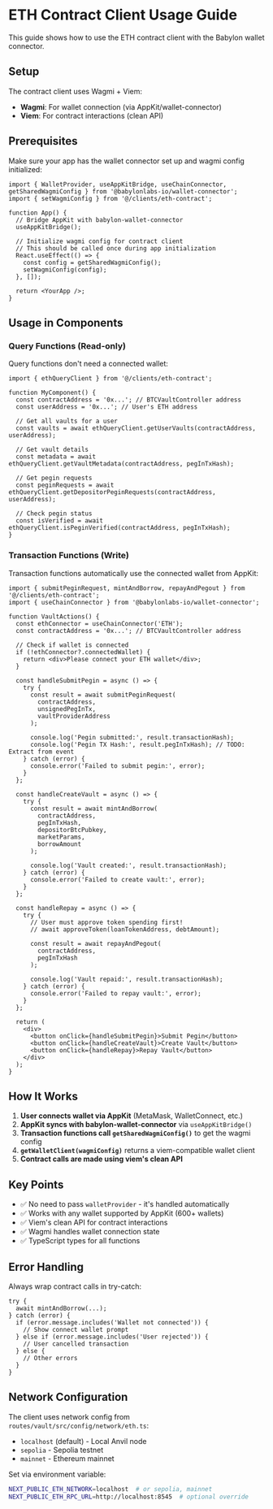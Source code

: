 # ETH Contract Client Usage Guide

This guide shows how to use the ETH contract client with the Babylon wallet connector.

## Setup

The contract client uses Wagmi + Viem:
- **Wagmi**: For wallet connection (via AppKit/wallet-connector)
- **Viem**: For contract interactions (clean API)

## Prerequisites

Make sure your app has the wallet connector set up and wagmi config initialized:

```tsx
import { WalletProvider, useAppKitBridge, useChainConnector, getSharedWagmiConfig } from '@babylonlabs-io/wallet-connector';
import { setWagmiConfig } from '@/clients/eth-contract';

function App() {
  // Bridge AppKit with babylon-wallet-connector
  useAppKitBridge();

  // Initialize wagmi config for contract client
  // This should be called once during app initialization
  React.useEffect(() => {
    const config = getSharedWagmiConfig();
    setWagmiConfig(config);
  }, []);

  return <YourApp />;
}
```

## Usage in Components

### Query Functions (Read-only)

Query functions don't need a connected wallet:

```tsx
import { ethQueryClient } from '@/clients/eth-contract';

function MyComponent() {
  const contractAddress = '0x...'; // BTCVaultController address
  const userAddress = '0x...'; // User's ETH address

  // Get all vaults for a user
  const vaults = await ethQueryClient.getUserVaults(contractAddress, userAddress);

  // Get vault details
  const metadata = await ethQueryClient.getVaultMetadata(contractAddress, pegInTxHash);

  // Get pegin requests
  const peginRequests = await ethQueryClient.getDepositorPeginRequests(contractAddress, userAddress);

  // Check pegin status
  const isVerified = await ethQueryClient.isPeginVerified(contractAddress, pegInTxHash);
}
```

### Transaction Functions (Write)

Transaction functions automatically use the connected wallet from AppKit:

```tsx
import { submitPeginRequest, mintAndBorrow, repayAndPegout } from '@/clients/eth-contract';
import { useChainConnector } from '@babylonlabs-io/wallet-connector';

function VaultActions() {
  const ethConnector = useChainConnector('ETH');
  const contractAddress = '0x...'; // BTCVaultController address

  // Check if wallet is connected
  if (!ethConnector?.connectedWallet) {
    return <div>Please connect your ETH wallet</div>;
  }

  const handleSubmitPegin = async () => {
    try {
      const result = await submitPeginRequest(
        contractAddress,
        unsignedPegInTx,
        vaultProviderAddress
      );

      console.log('Pegin submitted:', result.transactionHash);
      console.log('Pegin TX Hash:', result.pegInTxHash); // TODO: Extract from event
    } catch (error) {
      console.error('Failed to submit pegin:', error);
    }
  };

  const handleCreateVault = async () => {
    try {
      const result = await mintAndBorrow(
        contractAddress,
        pegInTxHash,
        depositorBtcPubkey,
        marketParams,
        borrowAmount
      );

      console.log('Vault created:', result.transactionHash);
    } catch (error) {
      console.error('Failed to create vault:', error);
    }
  };

  const handleRepay = async () => {
    try {
      // User must approve token spending first!
      // await approveToken(loanTokenAddress, debtAmount);

      const result = await repayAndPegout(
        contractAddress,
        pegInTxHash
      );

      console.log('Vault repaid:', result.transactionHash);
    } catch (error) {
      console.error('Failed to repay vault:', error);
    }
  };

  return (
    <div>
      <button onClick={handleSubmitPegin}>Submit Pegin</button>
      <button onClick={handleCreateVault}>Create Vault</button>
      <button onClick={handleRepay}>Repay Vault</button>
    </div>
  );
}
```

## How It Works

1. **User connects wallet via AppKit** (MetaMask, WalletConnect, etc.)
2. **AppKit syncs with babylon-wallet-connector** via `useAppKitBridge()`
3. **Transaction functions call `getSharedWagmiConfig()`** to get the wagmi config
4. **`getWalletClient(wagmiConfig)`** returns a viem-compatible wallet client
5. **Contract calls are made using viem's clean API**

## Key Points

- ✅ No need to pass `walletProvider` - it's handled automatically
- ✅ Works with any wallet supported by AppKit (600+ wallets)
- ✅ Viem's clean API for contract interactions
- ✅ Wagmi handles wallet connection state
- ✅ TypeScript types for all functions

## Error Handling

Always wrap contract calls in try-catch:

```tsx
try {
  await mintAndBorrow(...);
} catch (error) {
  if (error.message.includes('Wallet not connected')) {
    // Show connect wallet prompt
  } else if (error.message.includes('User rejected')) {
    // User cancelled transaction
  } else {
    // Other errors
  }
}
```

## Network Configuration

The client uses network config from `routes/vault/src/config/network/eth.ts`:

- `localhost` (default) - Local Anvil node
- `sepolia` - Sepolia testnet
- `mainnet` - Ethereum mainnet

Set via environment variable:
```bash
NEXT_PUBLIC_ETH_NETWORK=localhost  # or sepolia, mainnet
NEXT_PUBLIC_ETH_RPC_URL=http://localhost:8545  # optional override
```
